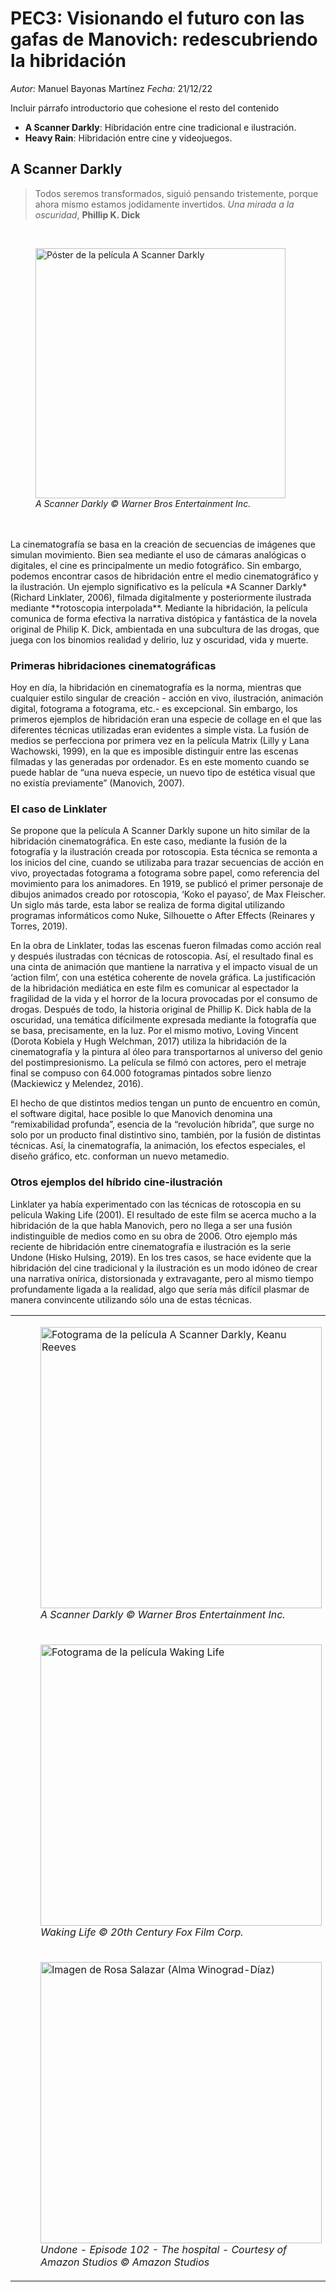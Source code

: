 # PEC3: Visionando el futuro con las gafas de Manovich: redescubriendo la hibridación
*Autor:* Manuel Bayonas Martínez
*Fecha:* 21/12/22

Incluir párrafo introductorio que cohesione el resto del contenido

 - **A Scanner Darkly**: Hibridación entre cine tradicional e ilustración.
 - **Heavy Rain**: Hibridación entre cine y videojuegos.

## A Scanner Darkly

> Todos seremos transformados, siguió pensando tristemente, porque ahora
> mismo estamos jodidamente invertidos.
> *Una mirada a la oscuridad*, **Phillip K. Dick**
<br>
<figure>
<img src="https://m.media-amazon.com/images/M/MV5BOTc2ZGI2MzEtODlkNC00MGQ4LTlkYjQtMDU0YTg1YTI0NDI1L2ltYWdlXkEyXkFqcGdeQXVyNTAyODkwOQ@@._V1_.jpg" alt="Póster de la película A Scanner Darkly" width="400">
<figcaption><em>A Scanner Darkly © Warner Bros Entertainment Inc.</em></figcaption>
</figure>
<br>
<br> 
La cinematografía se basa en la creación de secuencias de imágenes que simulan movimiento. Bien sea mediante el uso de cámaras analógicas o digitales, el cine es principalmente un medio fotográfico. Sin embargo, podemos encontrar casos de hibridación entre el medio cinematográfico y la ilustración. Un ejemplo significativo es la película *A Scanner Darkly* (Richard Linklater, 2006), filmada digitalmente y posteriormente ilustrada mediante **rotoscopia interpolada**. Mediante la hibridación, la película comunica de forma efectiva la narrativa distópica y fantástica de la novela original de Philip K. Dick, ambientada en una subcultura de las drogas, que juega con los binomios realidad y delirio, luz y oscuridad, vida y muerte.

### Primeras hibridaciones cinematográficas

Hoy en día, la hibridación en cinematografía es la norma, mientras que cualquier estilo singular de creación - acción en vivo, ilustración, animación digital, fotograma a fotograma, etc.- es excepcional. Sin embargo, los primeros ejemplos de hibridación eran una especie de collage en el que las diferentes técnicas utilizadas eran evidentes a simple vista. La fusión de medios se perfecciona por primera vez en la película Matrix (Lilly y Lana Wachowski, 1999), en la que es imposible distinguir entre las escenas filmadas y las generadas por ordenador. Es en este momento cuando se puede hablar de “una nueva especie, un nuevo tipo de estética visual que no existía previamente” (Manovich, 2007).

### El caso de Linklater

Se propone que la película A Scanner Darkly supone un hito similar de la hibridación cinematográfica. En este caso, mediante la fusión de la fotografía y la ilustración creada por rotoscopia. Esta técnica se remonta a los inicios del cine, cuando se utilizaba para trazar secuencias de acción en vivo, proyectadas fotograma a fotograma sobre papel, como referencia del movimiento para los animadores. En 1919, se publicó el primer personaje de dibujos animados creado por rotoscopia, ‘Koko el payaso’, de Max Fleischer. Un siglo más tarde, esta labor se realiza de forma digital utilizando programas informáticos como Nuke, Silhouette o After Effects (Reinares y Torres, 2019).

En la obra de Linklater, todas las escenas fueron filmadas como acción real y después ilustradas con técnicas de rotoscopia. Así, el resultado final es una cinta de animación que mantiene la narrativa y el impacto visual de un ‘action film’, con una estética coherente de novela gráfica. La justificación de la hibridación mediática en este film es comunicar al espectador la fragilidad de la vida y el horror de la locura provocadas por el consumo de drogas. Después de todo, la historia original de Phillip K. Dick habla de la oscuridad, una temática difícilmente expresada mediante la fotografía que se basa, precisamente, en la luz. Por el mismo motivo, Loving Vincent (Dorota Kobiela y Hugh Welchman, 2017) utiliza la hibridación de la cinematografía y la pintura al óleo para transportarnos al universo del genio del postimpresionismo. La película se filmó con actores, pero el metraje final se compuso con 64.000 fotogramas pintados sobre lienzo (Mackiewicz y Melendez, 2016).

El hecho de que distintos medios tengan un punto de encuentro en común, el software digital, hace posible lo que Manovich denomina una “remixabilidad profunda”, esencia de la “revolución híbrida”, que surge no solo por un producto final distintivo sino, también, por la fusión de distintas técnicas. Así, la cinematografía, la animación, los efectos especiales, el diseño gráfico, etc. conforman un nuevo metamedio.

### Otros ejemplos del híbrido cine-ilustración

Linklater ya había experimentado con las técnicas de rotoscopia en su película Waking Life (2001). El resultado de este film se acerca mucho a la hibridación de la que habla Manovich, pero no llega a ser una fusión indistinguible de medios como en su obra de 2006. Otro ejemplo más reciente de hibridación entre cinematografía e ilustración es la serie Undone (Hisko Hulsing, 2019). En los tres casos, se hace evidente que la hibridación del cine tradicional y la ilustración es un modo idóneo de crear una narrativa onírica, distorsionada y extravagante, pero al mismo tiempo profundamente ligada a la realidad, algo que sería más difícil plasmar de manera convincente utilizando sólo una de estas técnicas.


|   |   |
|---|---|
|<figure><img src="https://images.squarespace-cdn.com/content/v1/57e05e534402434aa0f846c2/1550204169006-GZX7U7AZD8A2E0KEF47P/MV5BMTUzMTQyNTM0OV5BMl5BanBnXkFtZTcwMTM1NDkxNA%2540%2540._V1_SX1777_CR0%252C0%252C1777%252C999_AL_.jpg?format=1000w" alt="Fotograma de la película A Scanner Darkly, Keanu Reeves" width="450"><figcaption><em>A Scanner Darkly © Warner Bros Entertainment Inc.</em></figcaption></figure>|<figure><img src="https://www.slashfilm.com/img/gallery/how-school-of-rock-pushed-robert-downey-jr-to-star-in-a-scanner-darkly/intro-1657228293.jpg" alt="Fotograma de la película A Scanner Darkly, Robert Downey Jr." width="450"><figcaption><em>A Scanner Darkly © Warner Bros Entertainment Inc.</em></figcaption></figure>|
|<figure><img src="https://pics.filmaffinity.com/Waking_Life-893719971-large.jpg" alt="Fotograma de la película Waking Life" width="450"><figcaption><em>Waking Life © 20th Century Fox Film Corp.</em></figcaption></figure>|<figure><img src="https://filmgrab.files.wordpress.com/2014/07/4385.jpg" alt="Fotograma de la película Waking Life" width="450"><figcaption><em>Waking Life © 20th Century Fox Film Corp.</em></figcaption></figure>|
|<figure><img src="https://www.lavanguardia.com/files/content_image_desktop_filter/uploads/2019/09/25/5fa5337e1c778.jpeg" alt="Imagen de Rosa Salazar (Alma Winograd-Díaz)" width="450"><figcaption><em>Undone - Episode 102 - The hospital - Courtesy of Amazon Studios © Amazon Studios</em></figcaption></figure>|<figure><img src="https://pyxis.nymag.com/v1/imgs/d23/e78/2d309f66425fc1b1497511bf0fd5fe5317-undone-recap-4.2x.rsocial.w600.jpg" alt="De izquierda a derecha - Imagen de Rosa Salazar (Alma Winograd-Díaz) - Imagen de Bob Odenkirk (Jacob Winograd)" width="450"><figcaption><em>Undone - Episode 104 - Moving the keys - Courtesy of Amazon Studios © Amazon Studios</em></figcaption></figure>|
